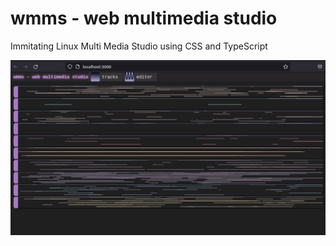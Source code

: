# wmms - web multimedia studio

Immitating Linux Multi Media Studio using CSS and TypeScript

![example.png](./example.png)

